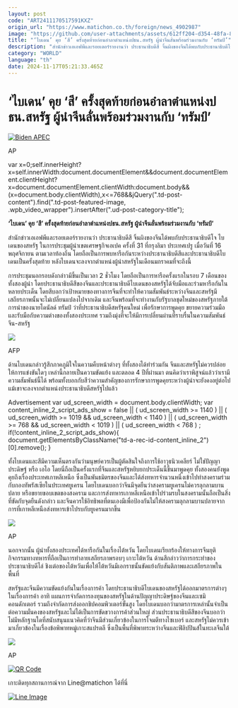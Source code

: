 ```yaml
---
layout: post
code: "ART2411170517591KXZ"
origin_url: "https://www.matichon.co.th/foreign/news_4902987"
image: "https://github.com/user-attachments/assets/612ff204-d354-48fa-8fd1-ac055fb356a2"
title: "‘ไบเดน’ คุย ‘สี’ ครั้งสุดท้ายก่อนอำลาตำแหน่งปธน.สหรัฐ ผู้นำจีนลั่นพร้อมร่วมงานกับ ‘ทรัมป์’"
description: "สำนักข่าวเอเอฟพีและรอยเตอร์รายงานว่า ประธานาธิบดีสี จิ้นผิงของจีนได้พบกับประธานาธิบดีโจ ไบเดนของสหรัฐ ในการประชุมผู้นำเขตเศรษฐกิจเอเปค ครั้งที่ 31 ที่กรุงลิมา ประเทศเปรู เมื่อวันที่ 16 พฤศจิกายน ตามเวลาท้องถิ่น โดยถือเป็นการพบหารือกันระหว่างประธานาธิบดีสีและประธานาธิบดีไบเดนเป็นครั้งสุดท้าย หลังไบเดนจะลงจากตำแหน่งผู้นำสหรัฐในเดือนมกราคมที่จะถึงนี้"
category: "WORLD"
language: "th"
date: 2024-11-17T05:21:33.465Z
---
```


# ‘ไบเดน’ คุย ‘สี’ ครั้งสุดท้ายก่อนอำลาตำแหน่งปธน.สหรัฐ ผู้นำจีนลั่นพร้อมร่วมงานกับ ‘ทรัมป์’

[![](https://www.matichon.co.th/wp-content/uploads/2024/11/AP24321792604084-728.jpg "Biden APEC")](https://www.matichon.co.th/wp-content/uploads/2024/11/AP24321792604084-728.jpg)

AP

var x=0;self.innerHeight?x=self.innerWidth:document.documentElement&&document.documentElement.clientHeight?x=document.documentElement.clientWidth:document.body&&(x=document.body.clientWidth),x<=768&&jQuery(".td-post-content").find(".td-post-featured-image, .wpb\_video\_wrapper").insertAfter(".ud-post-category-title");

**‘ไบเดน’ คุย ‘สี’ ครั้งสุดท้ายก่อนอำลาตำแหน่งปธน.สหรัฐ ผู้นำจีนลั่นพร้อมร่วมงานกับ ‘ทรัมป์’**

สำนักข่าวเอเอฟพีและรอยเตอร์รายงานว่า ประธานาธิบดีสี จิ้นผิงของจีนได้พบกับประธานาธิบดีโจ ไบเดนของสหรัฐ ในการประชุมผู้นำเขตเศรษฐกิจเอเปค ครั้งที่ 31 ที่กรุงลิมา ประเทศเปรู เมื่อวันที่ 16 พฤศจิกายน ตามเวลาท้องถิ่น โดยถือเป็นการพบหารือกันระหว่างประธานาธิบดีสีและประธานาธิบดีไบเดนเป็นครั้งสุดท้าย หลังไบเดนจะลงจากตำแหน่งผู้นำสหรัฐในเดือนมกราคมที่จะถึงนี้

การประชุมนอกรอบดังกล่าวมีขึ้นเป็นเวลา 2 ชั่วโมง โดยถือเป็นการหารือครั้งแรกในรอบ 7 เดือนของทั้งสองผู้นำ โดยประธานาธิบดีสีของจีนและประธานาธิบดีไบเดนของสหรัฐได้จับมือและร่วมหารือกันในหลายประเด็น โดยสีบอกว่าเป้าหมายของทางการจีนที่จะทำให้ความสัมพันธ์ระหว่างจีนและสหรัฐมีเสถียรภาพนั้นจะไม่เปลี่ยนแปลงไปจากเดิม และจีนพร้อมที่จะทำงานกับรัฐบาลชุดใหม่ของสหรัฐภายใต้การนำของนายโดนัลด์ ทรัมป์ ว่าที่ประธานาธิบดีสหรัฐคนใหม่ เพื่อรักษาการพูดคุย ขยายความร่วมมือและรับมือกับความต่างของทั้งสองประเทศ รวมถึงมุ่งที่จะให้มีการเปลี่ยนผ่านที่ราบรื่นในความสัมพันธ์จีน-สหรัฐ

![](https://www.matichon.co.th/wp-content/uploads/2024/11/AFP__20241116__36MN8Z4__v2__HighRes__AsiaPacificEconomicCooperationApecSummit-728.jpg)

AFP

ด้านไบเดนกล่าวรู้สึกภาคภูมิใจในความคืบหน้าต่างๆ ที่ทั้งสองได้ทำร่วมกัน จีนและสหรัฐไม่ควรปล่อยให้การแข่งขันใดๆ เหล่านี้กลายเป็นความขัดแย้ง และตลอด 4 ปีที่ผ่านมา ตนคิดว่าเราพิสูจน์แล้วว่าเรามีความสัมพันธ์นี้ได้ พร้อมทั้งบอกกับสีว่าความสำคัญของการรักษาการพูดคุยระหว่างผู้นำจะยังคงอยู่ต่อไปแม้เขาจะลงจากตำแหน่งประธานาธิบดีสหรัฐไปแล้ว

Advertisement var ud\_screen\_width = document.body.clientWidth; var content\_inline\_2\_script\_ads\_show = false || ( ud\_screen\_width >= 1140 ) || ( ud\_screen\_width >= 1019 && ud\_screen\_width < 1140 ) || ( ud\_screen\_width >= 768 && ud\_screen\_width < 1019 ) || ( ud\_screen\_width < 768 ) ; if(!content\_inline\_2\_script\_ads\_show){ document.getElementsByClassName("td-a-rec-id-content\_inline\_2")\[0\].remove(); }

ทั้งไบเดนและสีมีความเห็นตรงกันว่ามนุษย์ควรเป็นผู้ตัดสินใจถึงการใช้อาวุธนิวเคลียร์ ไม่ใช่ปัญญาประดิษฐ์ หรือ เอไอ โดยนี่ถือเป็นครั้งแรกที่จีนและสหรัฐหยิบยกประเด็นนี้ขึ้นมาพูดคุย ทั้งสองคนยังพูดคุยถึงเรื่องประเทศเกาหลีเหนือ ซึ่งเป็นพันธมิตรของจีนและได้ส่งทหารจำนวนหนึ่งเข้าไปทำสงครามร่วมกับกองทัพรัสเซียในประเทศยูเครน โดยไบเดนบอกว่าจีนมีจุดยืนว่าสงครามยูเครนไม่ควรลุกลามบานปลาย หรือขยายขอบเขตของสงคราม และการส่งทหารเกาหลีเหนือเข้าไปร่วมรบในสงครามนั้นถือเป็นสิ่งที่ขัดกับจุดยืนดังกล่าว และจีนควรใช้อิทธิพลที่ตนเองมีเพื่อป้องกันไม่ให้สงครามลุกลามบานปลายจากการที่เกาหลีเหนือส่งทหารเข้าไปรบกับยูเครนมากขึ้น

![](https://www.matichon.co.th/wp-content/uploads/2024/11/AP24321770976854-728.jpg)

AP

นอกจากนั้น ผู้นำทั้งสองประเทศได้หารือกันในเรื่องไต้หวัน โดยไบเดนเรียกร้องให้ทางการจีนยุติกิจกรรมทางทหารที่ถือเป็นการทำลายเสถียรภาพรอบๆ เกาะไต้หวัน ด้านสีกล่าวว่าการกระทำของประธานาธิบดีไล่ ชิงเต๋อของไต้หวันเพื่อให้ไต้หวันมีเอกราชนั้นขัดแย้งกับสันติภาพและเสถียรภาพในพื้นที่

สหรัฐและจีนมีความขัดแย้งกันในเรื่องการค้า โดยประธานาธิบดีไบเดนของสหรัฐได้ออกมาตรการต่างๆ ในเรื่องการค้า อาทิ แผนการจำกัดการลงทุนของสหรัฐในด้านปัญญาประดิษฐ์ของจีนและเซมิคอนดักเตอร์ รวมถึงจำกัดการส่งออกชิปคอมพิวเตอร์ขั้นสูง โดยไบเดนบอกว่ามาตรการเหล่านั้นจำเป็นต่อความมั่นคงของสหรัฐและไม่ได้เป็นการขัดขวางการค้าส่วนใหญ่ ส่วนประธานาธิบดีสีของจีนบอกว่าไม่มีหลักฐานใดที่สนับสนุนแนวคิดที่ว่าจีนมีส่วนเกี่ยวข้องในการโจมตีทางไซเบอร์ และสหรัฐไม่ควรเข้ามาเกี่ยวข้องในเรื่องข้อพิพาทหมู่เกาะสแปรตลี ซึ่งเป็นพื้นที่พิพาทระหว่างจีนและฟิลิปปินส์ในทะเลจีนใต้

![](https://www.matichon.co.th/wp-content/uploads/2024/11/AP24321770668872-728.jpg)

AP

[![QR Code](https://www.matichon.co.th/wp-content/uploads/2023/07/wob1371z.jpg)](https://lin.ee/ht0nDxX)

เกาะติดทุกสถานการณ์จาก Line@matichon ได้ที่นี่

[![Line Image](https://www.matichon.co.th/wp-content/uploads/2023/07/th.png)](https://lin.ee/ht0nDxX)